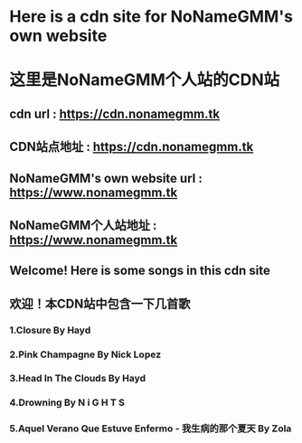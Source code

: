 # Here is a cdn site for NoNameGMM's own website
# 这里是NoNameGMM个人站的CDN站

## cdn url : https://cdn.nonamegmm.tk
## CDN站点地址 : https://cdn.nonamegmm.tk

## NoNameGMM's own website url : https://www.nonamegmm.tk
## NoNameGMM个人站地址 : https://www.nonamegmm.tk

## Welcome! Here is some songs in this cdn site
## 欢迎！本CDN站中包含一下几首歌

### 1.Closure By Hayd
### 2.Pink Champagne By Nick Lopez
### 3.Head In The Clouds By Hayd
### 4.Drowning By N i G H T S
### 5.Aquel Verano Que Estuve Enfermo - 我生病的那个夏天 By Zola


